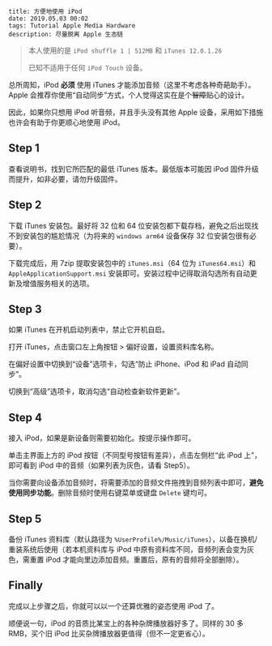 ```
title: 方便地使用 iPod
date: 2019.05.03 00:02
tags: Tutorial Apple Media Hardware
description: 尽量脱离 Apple 生态链
```

> 本人使用的是 `iPod shuffle 1 | 512MB` 和 `iTunes 12.0.1.26`
>
> 已知不适用于任何 `iPod Touch` 设备。

总所周知，iPod **必须** 使用 iTunes 才能添加音频（这里不考虑各种奇葩助手）。Apple 会推荐你使用“自动同步”方式，个人觉得这实在是个~~智障~~贴心的设计。

因此，如果你只想用 iPod 听音频，并且手头没有其他 Apple 设备，采用如下措施也许会有助于你更顺心地使用 iPod。

## Step 1

查看说明书，找到它所匹配的最低 iTunes 版本。最低版本可能因 iPod 固件升级而提升，如非必要，请勿升级固件。

## Step 2

下载 iTunes 安装包。最好将 32 位和 64 位安装包都下载存档，避免之后出现找不到安装包的尴尬情况（为将来的 `windows arm64` 设备保存 32 位安装包很有必要）。

下载完成后，用 7zip 提取安装包中的 `iTunes.msi`（64 位为 `iTunes64.msi`）和 `AppleApplicationSupport.msi` 安装即可。安装过程中记得取消勾选所有自动更新及增值服务相关的选项。

## Step 3

如果 iTunes 在开机启动列表中，禁止它开机自启。

打开 iTunes，点击窗口左上角按钮 > 偏好设置，设置资料库名称。

在偏好设置中切换到“设备”选项卡，勾选“防止 iPhone、iPod 和 iPad 自动同步”。

切换到“高级”选项卡，取消勾选“自动检查新软件更新”。

## Step 4

接入 iPod，如果是新设备则需要初始化。按提示操作即可。

单击主界面上方的 iPod 按钮（不同型号按钮有差异），点击左侧栏“此 iPod 上”，即可看到 iPod 中的音频（如果列表为灰色，请看 Step5）。

当你需要向设备添加音频时，将需要添加的音频文件拖拽到音频列表中即可，**避免使用同步功能**。删除音频时使用右键菜单或键盘 `Delete` 键均可。

## Step 5

备份 iTunes 资料库（默认路径为 `%UserProfile%/Music/iTunes`），以备在换机/重装系统后使用（若本机资料库与 iPod 中原有资料库不同，音频列表会变为灰色，需重置 iPod 才能向里边添加音频。重置后，原有的音频将全部删除）。

## Finally

完成以上步骤之后，你就可以以一个还算优雅的姿态使用 iPod 了。

顺便说一句，iPod 的音质比某宝上的各种杂牌播放器好多了。同样的 30 多 RMB，买个旧 iPod 比买杂牌播放器更值得（但不一定更省心）。
